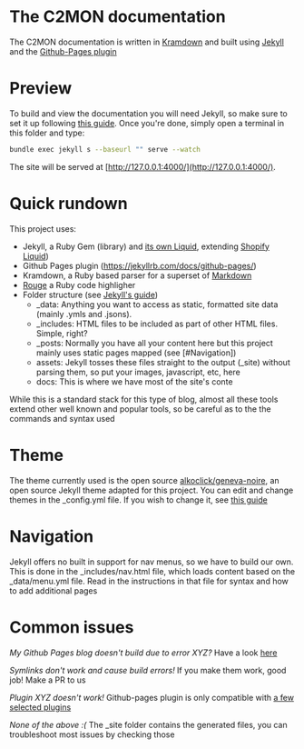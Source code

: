 # The C2MON documentation

The C2MON documentation is written in [Kramdown](https://kramdown.gettalong.org/) and built using [Jekyll](https://jekyllrb.com/) and the [Github-Pages plugin](https://pages.github.com/)

# Preview

To build and view the documentation you will need Jekyll, so make sure to set it up following [this guide](https://jekyllrb.com/docs/installation/). Once you're done, simply open a terminal in this folder and type:

```bash
bundle exec jekyll s --baseurl "" serve --watch
```

The site will be served at [http://127.0.0.1:4000/](http://127.0.0.1:4000/).

# Quick rundown

This project uses:

* Jekyll, a Ruby Gem (library) and [its own Liquid](https://jekyllrb.com/docs/liquid/), extending [Shopify Liquid](https://shopify.github.io/liquid/))
* Github Pages plugin (https://jekyllrb.com/docs/github-pages/)
* Kramdown, a Ruby based parser for a superset of [Markdown](https://daringfireball.net/projects/markdown/)
* [Rouge](http://rouge.jneen.net/) a Ruby code highligher
* Folder structure (see [Jekyll's guide](https://jekyllrb.com/docs/structure/))
  * \_data: Anything you want to access as static, formatted site data (mainly .ymls and .jsons).
  * \_includes: HTML files to be included as part of other HTML files. Simple, right?
  * \_posts: Normally you have all your content here but this project mainly uses static pages mapped (see [#Navigation])
  * assets: Jekyll tosses these files straight to the output (\_site) without parsing them, so put your images, javascript, etc, here
  * docs: This is where we have most of the site's conte

While this is a standard stack for this type of blog, almost all these tools extend other well known and popular tools, so be careful as to the the commands and syntax used

# Theme

The theme currently used is the open source [alkoclick/geneva-noire](https://github.com/alkoclick/geneva-noire), an open source Jekyll theme adapted for this project. You can edit and change themes in the \_config.yml file. If you wish to change it, see [this guide](https://help.github.com/en/articles/adding-a-jekyll-theme-to-your-github-pages-site)

# Navigation

Jekyll offers no built in support for nav menus, so we have to build our own. This is done in the \_includes/nav.html file, which loads content based on the \_data/menu.yml file. Read in the instructions in that file for syntax and how to add additional pages

# Common issues

_My Github Pages blog doesn't build due to error XYZ?_
Have a look [here](https://help.github.com/en/articles/troubleshooting-github-pages-builds)

_Symlinks don't work and cause build errors!_
If you make them work, good job! Make a PR to us

_Plugin XYZ doesn't work!_
Github-pages plugin is only compatible with [a few selected plugins](https://help.github.com/en/articles/configuring-jekyll-plugins)

_None of the above :(_
The \_site folder contains the generated files, you can troubleshoot most issues by checking those
